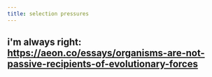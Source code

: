 ```yaml
---
title: selection pressures
---
```


## i'm always right: https://aeon.co/essays/organisms-are-not-passive-recipients-of-evolutionary-forces
